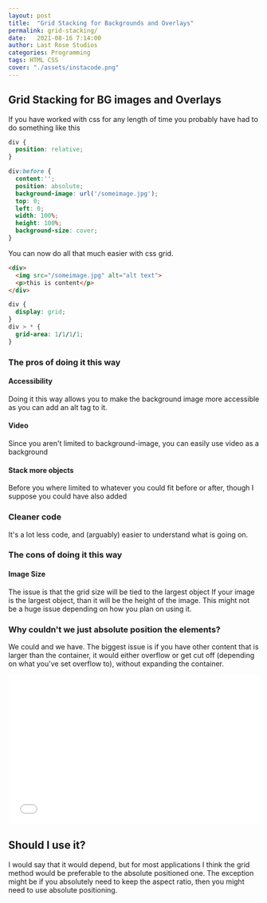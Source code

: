 ```yaml
---
layout: post
title:  "Grid Stacking for Backgrounds and Overlays"
permalink: grid-stacking/
date:   2021-08-16 7:14:00
author: Last Rose Studios
categories: Programming
tags: HTML CSS
cover: "./assets/instacode.png"
---
```


## Grid Stacking for BG images and Overlays

If you have worked with css for any length of time you probably have had to do something like this

```css
div {
  position: relative;
}

div:before {
  content:'';
  position: absolute;
  background-image: url('/someimage.jpg');
  top: 0;
  left: 0;
  width: 100%;
  height: 100%;
  background-size: cover;
}
```

You can now do all that much easier with css grid.
```html
<div>
  <img src="/someimage.jpg" alt="alt text">
  <p>this is content</p>
</div>
```
```css
div {
  display: grid;
}
div > * {
  grid-area: 1/1/1/1;
}
```
<script async src=""></script>
<script  src="//jsfiddle.net/lastrose/fedtp19r/embed/result/"  async async></script>
### The pros of doing it this way

#### Accessibility
Doing it this way allows you to make the background image more accessible as you can add an alt tag to it. 

#### Video
Since you aren't limited to background-image, you can easily use video as a background

#### Stack more objects
Before you where limited to whatever you could fit before or after, though I suppose you could have also added

### Cleaner code
It's a lot less code, and (arguably) easier to understand what is going on.

### The cons of doing it this way

#### Image Size
The issue is that the grid size will be tied to the largest object
If your image is the largest object, than it will be the height of the image. 
This might not be a huge issue depending on how you plan on using it.

### Why couldn't we just absolute position the elements?
We could and we have. The biggest issue is if you have other content that is larger than the container, it would either overflow or get cut off (depending on what you've set overflow to), without expanding the container.
<iframe width="100%" height="300" src="//jsfiddle.net/lastrose/gq59nL6e/embedded/result/" allowfullscreen="allowfullscreen" frameborder="0" async></iframe>

## Should I use it?
I would say that it would depend, but for most applications I think the grid method would be preferable to the absolute positioned one. The exception might be if you absolutely need to keep the aspect ratio, then you might need to use absolute positioning.